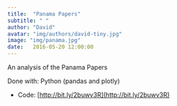 ```yaml
---
title:  "Panama Papers"
subtitle: " "
author: "David"
avatar: "img/authors/david-tiny.jpg"
image: "img/panama.jpg"
date:   2016-05-20 12:00:00
---
```


An analysis of the Panama Papers  

Done with: Python (pandas and plotly)
* Code: [http://bit.ly/2buwv3R](http://bit.ly/2buwv3R)  
